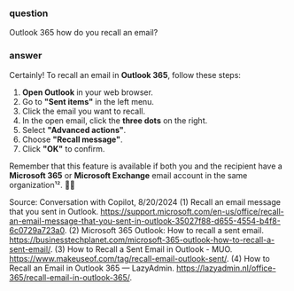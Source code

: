 ### question

Outlook 365 how do you recall an email?

### answer

Certainly! To recall an email in **Outlook 365**, follow these steps:

1. **Open Outlook** in your web browser.
2. Go to **"Sent items"** in the left menu.
3. Click the email you want to recall.
4. In the open email, click the **three dots** on the right.
5. Select **"Advanced actions"**.
6. Choose **"Recall message"**.
7. Click **"OK"** to confirm.

Remember that this feature is available if both you and the recipient have a **Microsoft 365** or **Microsoft Exchange** email account in the same organization¹². 📧🔗

Source: Conversation with Copilot, 8/20/2024
(1) Recall an email message that you sent in Outlook. https://support.microsoft.com/en-us/office/recall-an-email-message-that-you-sent-in-outlook-35027f88-d655-4554-b4f8-6c0729a723a0.
(2) Microsoft 365 Outlook: How to recall a sent email. https://businesstechplanet.com/microsoft-365-outlook-how-to-recall-a-sent-email/.
(3) How to Recall a Sent Email in Outlook - MUO. https://www.makeuseof.com/tag/recall-email-outlook-sent/.
(4) How to Recall an Email in Outlook 365 — LazyAdmin. https://lazyadmin.nl/office-365/recall-email-in-outlook-365/.

